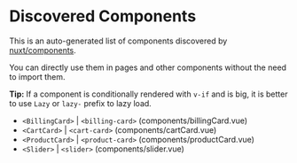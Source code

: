 # Discovered Components

This is an auto-generated list of components discovered by [nuxt/components](https://github.com/nuxt/components).

You can directly use them in pages and other components without the need to import them.

**Tip:** If a component is conditionally rendered with `v-if` and is big, it is better to use `Lazy` or `lazy-` prefix to lazy load.

- `<BillingCard>` | `<billing-card>` (components/billingCard.vue)
- `<CartCard>` | `<cart-card>` (components/cartCard.vue)
- `<ProductCard>` | `<product-card>` (components/productCard.vue)
- `<Slider>` | `<slider>` (components/slider.vue)
